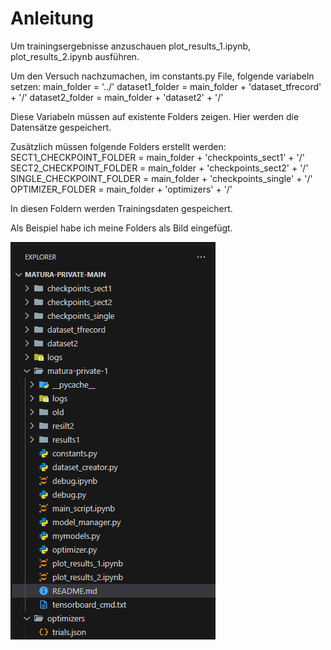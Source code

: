 # Anleitung

Um trainingsergebnisse anzuschauen plot_results_1.ipynb, plot_results_2.ipynb ausführen.

Um den Versuch nachzumachen, im constants.py File, folgende variabeln setzen:
  main_folder = '../'
  dataset1_folder = main_folder + 'dataset_tfrecord' + '/'
  dataset2_folder = main_folder + 'dataset2' + '/'

Diese Variabeln müssen auf existente Folders zeigen. Hier werden die Datensätze gespeichert.

Zusätzlich müssen folgende Folders erstellt werden:
	SECT1_CHECKPOINT_FOLDER = main_folder + 'checkpoints_sect1' + '/'
	SECT2_CHECKPOINT_FOLDER = main_folder + 'checkpoints_sect2' + '/'
	SINGLE_CHECKPOINT_FOLDER = main_folder + 'checkpoints_single' + '/'
	OPTIMIZER_FOLDER = main_folder + 'optimizers' + '/'

In diesen Foldern werden Trainingsdaten gespeichert.

Als Beispiel habe ich meine Folders als Bild eingefügt.


![alt text](Folders.png)
